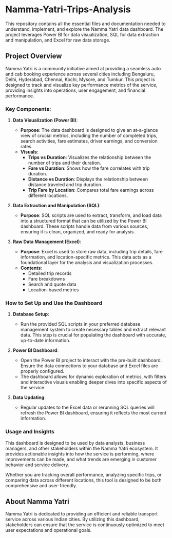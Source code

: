 # Namma-Yatri-Trips-Analysis
This repository contains all the essential files and documentation needed to understand, implement, and explore the Namma Yatri data dashboard. The project leverages Power BI for data visualization, SQL for data extraction and manipulation, and Excel for raw data storage.

## Project Overview

Namma Yatri is a community initiative aimed at providing a seamless auto and cab booking experience across several cities including Bengaluru, Delhi, Hyderabad, Chennai, Kochi, Mysore, and Tumkur. This project is designed to track and visualize key performance metrics of the service, providing insights into operations, user engagement, and financial performance.

### Key Components:

1. **Data Visualization (Power BI)**:
   - **Purpose**: The data dashboard is designed to give an at-a-glance view of crucial metrics, including the number of completed trips, search activities, fare estimates, driver earnings, and conversion rates.
   - **Visuals**:
     - **Trips vs Duration**: Visualizes the relationship between the number of trips and their duration.
     - **Fare vs Duration**: Shows how the fare correlates with trip duration.
     - **Distance vs Duration**: Displays the relationship between distance traveled and trip duration.
     - **Trip Fare by Location**: Compares total fare earnings across different locations.

2. **Data Extraction and Manipulation (SQL)**:
   - **Purpose**: SQL scripts are used to extract, transform, and load data into a structured format that can be utilized by the Power BI dashboard. These scripts handle data from various sources, ensuring it is clean, organized, and ready for analysis.

3. **Raw Data Management (Excel)**:
   - **Purpose**: Excel is used to store raw data, including trip details, fare information, and location-specific metrics. This data acts as a foundational layer for the analysis and visualization processes.
   - **Contents**:
     - Detailed trip records
     - Fare breakdowns
     - Search and quote data
     - Location-based metrics

### How to Set Up and Use the Dashboard

1. **Database Setup**:
   - Run the provided SQL scripts in your preferred database management system to create necessary tables and extract relevant data. This step is crucial for populating the dashboard with accurate, up-to-date information.

2. **Power BI Dashboard**:
   - Open the Power BI project to interact with the pre-built dashboard. Ensure the data connections to your database and Excel files are properly configured.
   - The dashboard allows for dynamic exploration of metrics, with filters and interactive visuals enabling deeper dives into specific aspects of the service.

3. **Data Updating**:
   - Regular updates to the Excel data or rerunning SQL queries will refresh the Power BI dashboard, ensuring it reflects the most current information.

### Usage and Insights

This dashboard is designed to be used by data analysts, business managers, and other stakeholders within the Namma Yatri ecosystem. It provides actionable insights into how the service is performing, where improvements can be made, and what trends are emerging in customer behavior and service delivery.

Whether you are tracking overall performance, analyzing specific trips, or comparing data across different locations, this tool is designed to be both comprehensive and user-friendly.

## About Namma Yatri

Namma Yatri is dedicated to providing an efficient and reliable transport service across various Indian cities. By utilizing this dashboard, stakeholders can ensure that the service is continuously optimized to meet user expectations and operational goals.
